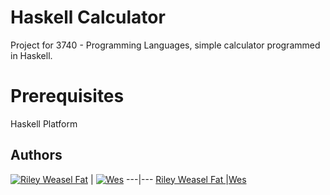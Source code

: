 # Haskell Calculator
Project for 3740 - Programming Languages, simple calculator programmed in Haskell.

# Prerequisites

Haskell Platform

## Authors

[![Riley Weasel Fat](https://avatars1.githubusercontent.com/u/8916189?s=128&v=4)](https://github.com/Newdaye) | 
[![Wes](https://avatars2.githubusercontent.com/u/60676132?s=128&v=4)](https://github.com/kingofpixl)
---|---
[Riley Weasel Fat ](https://github.com/Newdaye) |[Wes](https://github.com/kingofpixl)
